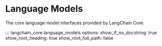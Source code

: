# Language Models

 The core language model interfaces provided by LangChain Core.

::: langchain_core.language_models
    options:
      show_if_no_docstring: true
      show_root_heading: true
      show_root_full_path: false
